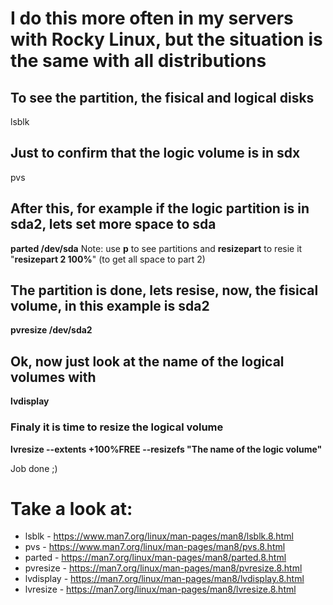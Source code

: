 # I do this more often in my servers with Rocky Linux, but the situation is the same with all distributions
## To see the partition, the fisical and logical disks
lsblk 
## Just to confirm that the logic volume is in sd**x**
pvs 
## After this, for example if the logic partition is in sda2, lets set more space to sda
**parted /dev/sda**
Note: use **p** to see partitions and **resizepart** to resie it "**resizepart 2 100%**" (to get all space to part 2)
## The partition is done, lets resise, now, the fisical volume, in this example is sda2
**pvresize /dev/sda2**
## Ok, now just look at the name of the logical volumes with
**lvdisplay**
### Finaly it is time to resize the logical volume
**lvresize --extents +100%FREE --resizefs  "The name of the logic volume"**

Job done ;)

# Take a look at:

- lsblk - https://www.man7.org/linux/man-pages/man8/lsblk.8.html
- pvs - https://www.man7.org/linux/man-pages/man8/pvs.8.html 
- parted - https://man7.org/linux/man-pages/man8/parted.8.html
- pvresize - https://man7.org/linux/man-pages/man8/pvresize.8.html
- lvdisplay - https://man7.org/linux/man-pages/man8/lvdisplay.8.html
- lvresize - https://man7.org/linux/man-pages/man8/lvresize.8.html

 
